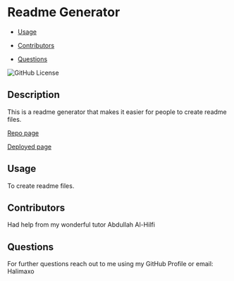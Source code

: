 # Readme Generator

- [Usage](#usage)

- [Contributors](#contributors)

- [Questions](#questions)

![GitHub License](https://img.shields.io/badge/license-None-pink.svg)

## Description

This is a readme generator that makes it easier for people to create readme files.

[Repo page](https://github.com/Halimaxo/ReadMe-Generator)

[Deployed page](https://drive.google.com/file/d/1I_lRVdYXQqL9AnYCRFM-thJ5Qzu_uVqX/view?usp=share_link)

## Usage

To create readme files.

## Contributors

Had help from my wonderful tutor Abdullah Al-Hilfi

## Questions

For further questions reach out to me using my GitHub Profile or email:
Halimaxo
